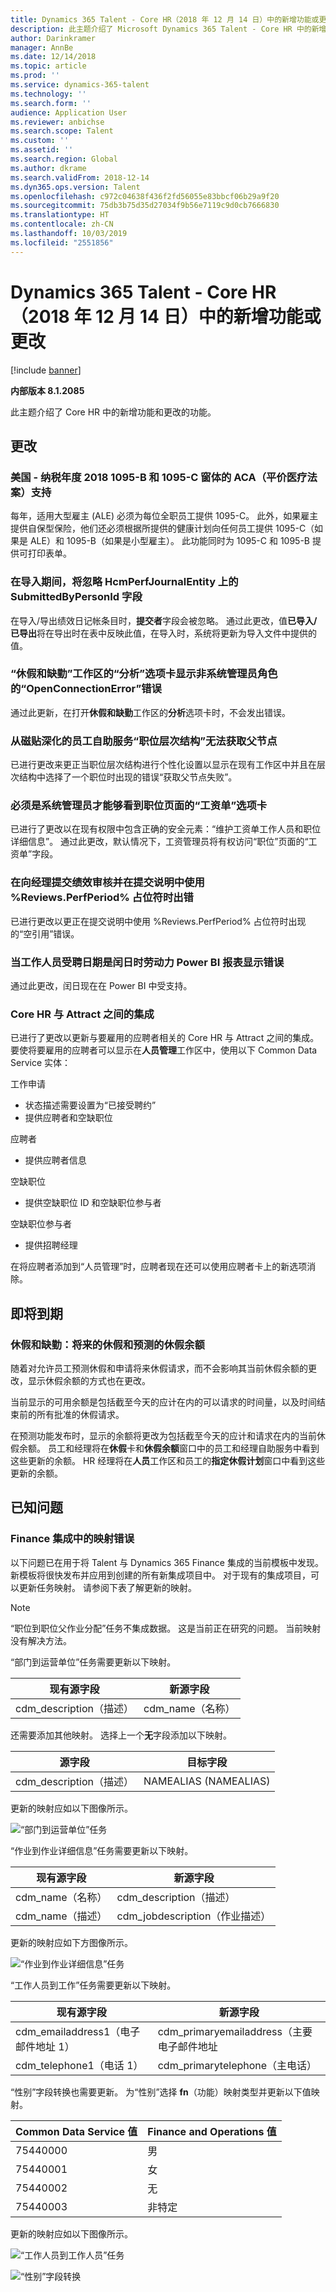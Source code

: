 ```yaml
---
title: Dynamics 365 Talent - Core HR（2018 年 12 月 14 日）中的新增功能或更改
description: 此主题介绍了 Microsoft Dynamics 365 Talent - Core HR 中的新增功能和更改的功能。
author: Darinkramer
manager: AnnBe
ms.date: 12/14/2018
ms.topic: article
ms.prod: ''
ms.service: dynamics-365-talent
ms.technology: ''
ms.search.form: ''
audience: Application User
ms.reviewer: anbichse
ms.search.scope: Talent
ms.custom: ''
ms.assetid: ''
ms.search.region: Global
ms.author: dkrame
ms.search.validFrom: 2018-12-14
ms.dyn365.ops.version: Talent
ms.openlocfilehash: c972c04638f436f2fd56055e83bbcf06b29a9f20
ms.sourcegitcommit: 75db3b75d35d27034f9b56e7119c9d0cb7666830
ms.translationtype: HT
ms.contentlocale: zh-CN
ms.lasthandoff: 10/03/2019
ms.locfileid: "2551856"
---
```

# <a name="whats-new-or-changed-in-dynamics-365-talent---core-hr-december-14-2018"></a>Dynamics 365 Talent - Core HR（2018 年 12 月 14 日）中的新增功能或更改

[!include [banner](includes/banner.md)]

**内部版本 8.1.2085**

此主题介绍了 Core HR 中的新增功能和更改的功能。

## <a name="changes"></a>更改

### <a name="us---aca-affordable-care-act-support-for-tax-year-2018-1095-b-and-1095-c-forms"></a>美国 - 纳税年度 2018 1095-B 和 1095-C 窗体的 ACA（平价医疗法案）支持

每年，适用大型雇主 (ALE) 必须为每位全职员工提供 1095-C。 此外，如果雇主提供自保型保险，他们还必须根据所提供的健康计划向任何员工提供 1095-C（如果是 ALE）和 1095-B（如果是小型雇主）。 此功能同时为 1095-C 和 1095-B 提供可打印表单。

### <a name="during-import-submittedbypersonid-field-on-hcmperfjournalentity-is-ignored"></a>在导入期间，将忽略 HcmPerfJournalEntity 上的 SubmittedByPersonId 字段

在导入/导出绩效日记帐条目时，**提交者**字段会被忽略。 通过此更改，值**已导入/已导出**将在导出时在表中反映此值，在导入时，系统将更新为导入文件中提供的值。

### <a name="analytics-tab-on-leave-and-absence-workspace-displays-openconnectionerror-error-for-non-system-admin-roles"></a>“休假和缺勤”工作区的“分析”选项卡显示非系统管理员角色的“OpenConnectionError”错误

通过此更新，在打开**休假和缺勤**工作区的**分析**选项卡时，不会发出错误。

### <a name="employee-self-service-position-hierarchy-drill-down-from-tile-fails-to-get-parent-node"></a>从磁贴深化的员工自助服务“职位层次结构”无法获取父节点

已进行更改来更正当职位层次结构进行个性化设置以显示在现有工作区中并且在层次结构中选择了一个职位时出现的错误“获取父节点失败”。  

### <a name="must-be-system-admin-to-see-the-payroll-tab-in-the-position-page"></a>必须是系统管理员才能够看到职位页面的“工资单”选项卡

已进行了更改以在现有权限中包含正确的安全元素：“维护工资单工作人员和职位详细信息”。 通过此更改，默认情况下，工资管理员将有权访问“职位”页面的“工资单”字段。

### <a name="error-when-submitting-performance-review-to-manager-and-the-reviewsperfperiod-placeholder-is-used-in-the-submission-instructions"></a>在向经理提交绩效审核并在提交说明中使用 %Reviews.PerfPeriod% 占位符时出错

已进行更改以更正在提交说明中使用 %Reviews.PerfPeriod% 占位符时出现的“空引用”错误。

### <a name="workforce-power-bi-report-shows-error-when-worker-seniority-date-is-a-leap-day"></a>当工作人员受聘日期是闰日时劳动力 Power BI 报表显示错误

通过此更改，闰日现在在 Power BI 中受支持。

### <a name="integration-between-core-hr-and-attract"></a>Core HR 与 Attract 之间的集成

已进行了更改以更新与要雇用的应聘者相关的 Core HR 与 Attract 之间的集成。 要使将要雇用的应聘者可以显示在**人员管理**工作区中，使用以下 Common Data Service 实体：

工作申请
- 状态描述需要设置为“已接受聘约”
-   提供应聘者和空缺职位

应聘者
-   提供应聘者信息

空缺职位
-   提供空缺职位 ID 和空缺职位参与者

空缺职位参与者
-   提供招聘经理

在将应聘者添加到“人员管理”时，应聘者现在还可以使用应聘者卡上的新选项消除。

## <a name="coming-soon"></a>即将到期

### <a name="leave-and-absence-future-leave-and-forecasting-leave-balances"></a>休假和缺勤：将来的休假和预测的休假余额

随着对允许员工预测休假和申请将来休假请求，而不会影响其当前休假余额的更改，显示休假余额的方式也在更改。 

当前显示的可用余额是包括截至今天的应计在内的可以请求的时间量，以及时间结束前的所有批准的休假请求。 

在预测功能发布时，显示的余额将更改为包括截至今天的应计和请求在内的当前休假余额。 员工和经理将在**休假**卡和**休假余额**窗口中的员工和经理自助服务中看到这些更新的余额。 HR 经理将在**人员**工作区和员工的**指定休假计划**窗口中看到这些更新的余额。

## <a name="known-issue"></a>已知问题

### <a name="mapping-errors-in-the-integration-with-finance"></a>Finance 集成中的映射错误

以下问题已在用于将 Talent 与 Dynamics 365 Finance 集成的当前模板中发现。 新模板将很快发布并应用到创建的所有新集成项目中。 对于现有的集成项目，可以更新任务映射。 请参阅下表了解更新的映射。 

>[!NOTE]
> “职位到职位父作业分配”任务不集成数据。 这是当前正在研究的问题。 当前映射没有解决方法。 

“部门到运营单位”任务需要更新以下映射。

| 现有源字段          | 新源字段 |
| -------------------------------|------------------|
| cdm_description（描述）  | cdm_name（名称）  |

还需要添加其他映射。 选择上一个**无**字段添加以下映射。

| 源字段                   | 目标字段    |
| -------------------------------|----------------------|
| cdm_description（描述）  | NAMEALIAS (NAMEALIAS)|

更新的映射应如以下图像所示。

![“部门到运营单位”任务](./media/DepartmentMapping.png)


“作业到作业详细信息”任务需要更新以下映射。

| 现有源字段          | 新源字段                   |
| -------------------------------|------------------------------------|
| cdm_name（名称）                | cdm_description（描述）      |
| cdm_name（描述）         | cdm_jobdescription（作业描述）|


更新的映射应如下方图像所示。

![“作业到作业详细信息”任务](./media/JobMapping.png)

“工作人员到工作”任务需要更新以下映射。

| 现有源字段                 | 新源字段                               |
| --------------------------------------|------------------------------------------------|
| cdm_emailaddress1（电子邮件地址 1）   | cdm_primaryemailaddress（主要电子邮件地址 |
| cdm_telephone1（电话 1）          | cdm_primarytelephone（主电话）       |

“性别”字段转换也需要更新。 为“性别”选择 **fn**（功能）映射类型并更新以下值映射。

| Common Data Service 值                   | Finance and Operations 值                     |
| ----------------------------|--------------------------------------------------|
| 75440000                    | 男                                             |
| 75440001                    | 女                                           |
| 75440002                    | 无                                             | 
| 75440003                    | 非特定                                      |

更新的映射应如以下图像所示。

![“工作人员到工作人员”任务](./media/WorkerMapping.png)

![“性别”字段转换](./media/WorkerTransform.png)
